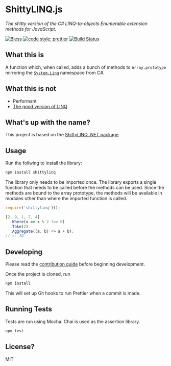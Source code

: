 # ShittyLINQ.js

_The shitty version of the C# LINQ-to-objects Enumerable extension methods for JavaScript._

[![Bless](https://cdn.rawgit.com/LunaGao/BlessYourCodeTag/master/tags/alpaca.svg)](http://lunagao.github.io/BlessYourCodeTag/) 
[![code style: prettier](https://img.shields.io/badge/code_style-prettier-ff69b4.svg?style=flat-square)](https://github.com/prettier/prettier)
[![Build Status](https://travis-ci.org/jreina/ShittyLINQ.js.svg?branch=master)](https://travis-ci.org/jreina/ShittyLINQ.js)

## What this is  
A function which, when called, adds a bunch of methods to `Array.prototype` mirroring the [`System.Linq`](https://docs.microsoft.com/en-us/dotnet/csharp/linq/) namespace from C#.

## What this is not
 - Performant
 - [The good version of LINQ](https://docs.microsoft.com/en-us/dotnet/csharp/linq/)

## What's up with the name?  
This project is based on the [ShittyLINQ .NET package](https://github.com/jreina/ShittyLINQ).

## Usage
Run the follwing to install the library:
```bash
npm install shittylinq
```

The library only needs to be imported once. The library exports a single function that needs to be called before the methods can be used. Since the methods are bound to the array prototype, the methods will be available in modules other than where the imported function is called.

```javascript
require('shittylinq')();

[2, 9, 1, 7, 4]
  .Where(x => x % 2 !== 0)
  .Take(2)
  .Aggregate((a, b) => a + b);
// <- 10
```

## Developing
Please read the [contribution guide](CONTRIBUTING.md) before beginning development.

Once the project is cloned, run 
```bash
npm install
```
This will set up Git hooks to run Prettier when a commit is made.

## Running Tests
Tests are run using Mocha. Chai is used as the assertion library.
```bash
npm test
```

## License?
MIT
